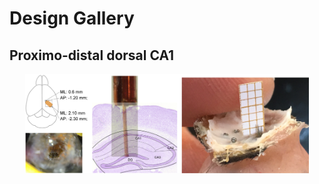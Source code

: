 # Design Gallery

## Proximo-distal dorsal CA1

<p align="center">
<img src="/docs/array_design/hpc_design.png" width="90%">
</p>



